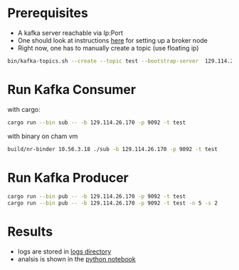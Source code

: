 # Prerequisites
- A kafka server reachable via Ip:Port
- One should look at instructions [here](../README.md) for setting up a broker node
- Right now, one has to manually create a topic (use floating ip)
```sh
bin/kafka-topics.sh --create --topic test --bootstrap-server  129.114.26.170:9092
```

# Run Kafka Consumer
with cargo:
```sh
cargo run --bin sub -- -b 129.114.26.170 -p 9092 -t test
```
with binary on cham vm
```sh
build/nr-binder 10.56.3.18 ./sub -b 129.114.26.170 -p 9092 -t test
```

# Run Kafka Producer
```sh
cargo run --bin pub -- -b 129.114.26.170 -p 9092 -t test
cargo run --bin pub -- -b 129.114.26.170 -p 9092 -t test -n 5 -s 2
```

# Results
- logs are stored in [logs directory](./logs)
- analsis is shown in the [python notebook](./analysis.ipynb)
